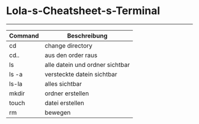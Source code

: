 # Lola-s-Cheatsheet-s-Terminal
---


| Command | Beschreibung |
|----------|----------|
| cd | change directory |
| cd.. | aus den order raus  |
| ls | alle datein und ordner sichtbar  |tbar |
| ls -a  | versteckte datein sichtbar |
| ls-la| alles sichtbar  |
| mkdir   | ordner erstellen  |
| touch    | datei erstellen  |
| rm  | bewegen  |

